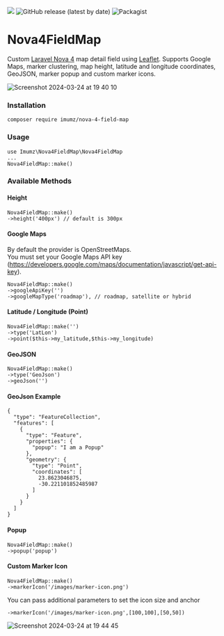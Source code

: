 ![](https://img.shields.io/github/stars/iMuMz/Nova4FieldMap?&style=flat-square)
![GitHub release (latest by date)](https://img.shields.io/github/v/release/iMuMz/Nova4FieldMap?color=yellow&style=flat-square)
![Packagist](https://img.shields.io/packagist/dt/imumz/nova-4-field-map?color=green&logo=testing&style=flat-square)
# Nova4FieldMap
Custom [Laravel Nova 4](https://nova.laravel.com/) map detail field using [Leaflet](https://leafletjs.com/). Supports Google Maps, marker clustering, map height, latitude and longitude coordinates, GeoJSON, marker popup and custom marker icons.

![Screenshot 2024-03-24 at 19 40 10](https://github.com/iMuMz/Nova4CardMap/assets/22936672/ae2de9fd-5479-4bdb-8e6f-9da348f1c9ea)

### Installation

```
composer require imumz/nova-4-field-map
```
### Usage

```
use Imumz\Nova4FieldMap\Nova4FieldMap
...
Nova4FieldMap::make()
```
### Available Methods

#### Height
```
Nova4FieldMap::make()
->height('400px') // default is 300px
```
#### Google Maps
By default the provider is OpenStreetMaps.<br> 
You must set your Google Maps API key (https://developers.google.com/maps/documentation/javascript/get-api-key).
```
Nova4FieldMap::make()
->googleApiKey('')
->googleMapType('roadmap'), // roadmap, satellite or hybrid
```
#### Latitude / Longitude (Point)
```
Nova4FieldMap::make('')
->type('LatLon')
->point($this->my_latitude,$this->my_longitude)
```
#### GeoJSON
```
Nova4FieldMap::make()
->type('GeoJson')
->geoJson('')
```
#### GeoJson Example 
```
{
  "type": "FeatureCollection",
  "features": [
    {
      "type": "Feature",
      "properties": {
        "popup": "I am a Popup"
      },
      "geometry": {
        "type": "Point",
        "coordinates": [
          23.8623046875,
          -30.221101852485987
        ]
      }
    }
  ]
}
```

#### Popup
```
Nova4FieldMap::make()
->popup('popup')
```
#### Custom Marker Icon
```
Nova4FieldMap::make()
->markerIcon('/images/marker-icon.png')
```
You can pass additional parameters to set the icon size and anchor
```
->markerIcon('/images/marker-icon.png',[100,100],[50,50])
```
![Screenshot 2024-03-24 at 19 44 45](https://github.com/iMuMz/Nova4CardMap/assets/22936672/5e43c523-fee0-470e-99b9-d067a9e15b25)

